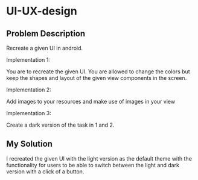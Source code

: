# UI-UX-design

## Problem Description

Recreate a given UI in android.

Implementation 1:

You are to recreate the given UI. You are allowed to change the colors but keep the shapes and layout of the given view components in the screen.

Implementation 2:

Add images to your resources and make use of images in your view

Implementation 3:

Create a dark version of the task in 1 and 2.

## My Solution

I recreated the given UI with the light version as the default theme with the functionality for users to be able to switch between the light and dark version with a click of a button. 
